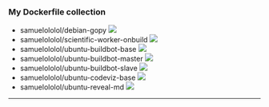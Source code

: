 
### My Dockerfile collection

* samuelololol/debian-gopy
[![](https://imagelayers.io/badge/samuelololol/debian-gopy:latest.svg)](https://imagelayers.io/?images=samuelololol/debian-gopy:latest 'samuelololol/debian-gopy')
* samuelololol/scientific-worker-onbuild
[![](https://imagelayers.io/badge/samuelololol/scientific-worker-onbuild:latest.svg)](https://imagelayers.io/?images=samuelololol/scientific-worker-onbuild:latest 'samuelololol/scientific-worker-onbuild')
* samuelololol/ubuntu-buildbot-base [![](https://imagelayers.io/badge/samuelololol/ubuntu-buildbot-base:latest.svg)](https://imagelayers.io/?images=samuelololol/ubuntu-buildbot-base:latest 'samuelololol/ubuntu-buildbot-base')
* samuelololol/ubuntu-buildbot-master [![](https://imagelayers.io/badge/samuelololol/ubuntu-buildbot-master:latest.svg)](https://imagelayers.io/?images=samuelololol/ubuntu-buildbot-master:latest 'samuelololol/ubuntu-buildbot-master')
* samuelololol/ubuntu-buildbot-slave [![](https://imagelayers.io/badge/samuelololol/ubuntu-buildbot-slave:latest.svg)](https://imagelayers.io/?images=samuelololol/ubuntu-buildbot-slave:latest 'samuelololol/ubuntu-buildbot-slave')
* samuelololol/ubuntu-codeviz-base [![](https://imagelayers.io/badge/samuelololol/ubuntu-codeviz-base:latest.svg)](https://imagelayers.io/?images=samuelololol/ubuntu-codeviz-base:latest 'samuelololol/ubuntu-codeviz-base')
* samuelololol/ubuntu-reveal-md
[![](https://imagelayers.io/badge/samuelololol/ubuntu-reveal-md:latest.svg)](https://imagelayers.io/?images=samuelololol/ubuntu-reveal-md:latest 'samuelololol/ubuntu-reveal-md')

***

